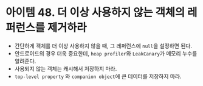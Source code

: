 # 아이템 48. 더 이상 사용하지 않는 객체의 레퍼런스를 제거하라

- 간단하게 객체를 더 이상 사용하지 않을 때, 그 레퍼런스에 `null`을 설정하면 된다.
- 안드로이드의 경우 더욱 중요한데, `heap profiler`와 `LeakCanary`가 메모리 누수를 알려준다.
- 사용되지 않는 객체는 캐시해서 저장하지 마라.
- `top-level property` 와 `companion object`에 큰 데이터를 저장하지 마라.